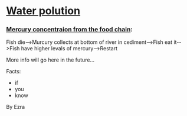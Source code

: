 
<html lang="en">
<head>
    <meta charset="UTF-8">
    <meta name="viewport" content="width=device-width, initial-scale=1.0">
    <link rel="stylesheet" href="edit.css">
</head>
<body>
    <h1><u>Water polution</u></h1>
    <h3><u>Mercury concentraion from the food chain</u>:</h3>
    <p>Fish die-->Murcury collects at bottom of river in cediment-->Fish eat it-->Fish have higher levals of mercury-->Restart</p>
    <p>More info will go here in the future...</p>
    <p>Facts:</p>
    <ul>
        <li>if</li>
        <li>you</li>
        <li>know</li>
    </ul>
    <p>By Ezra</p>
</body>
</html>
